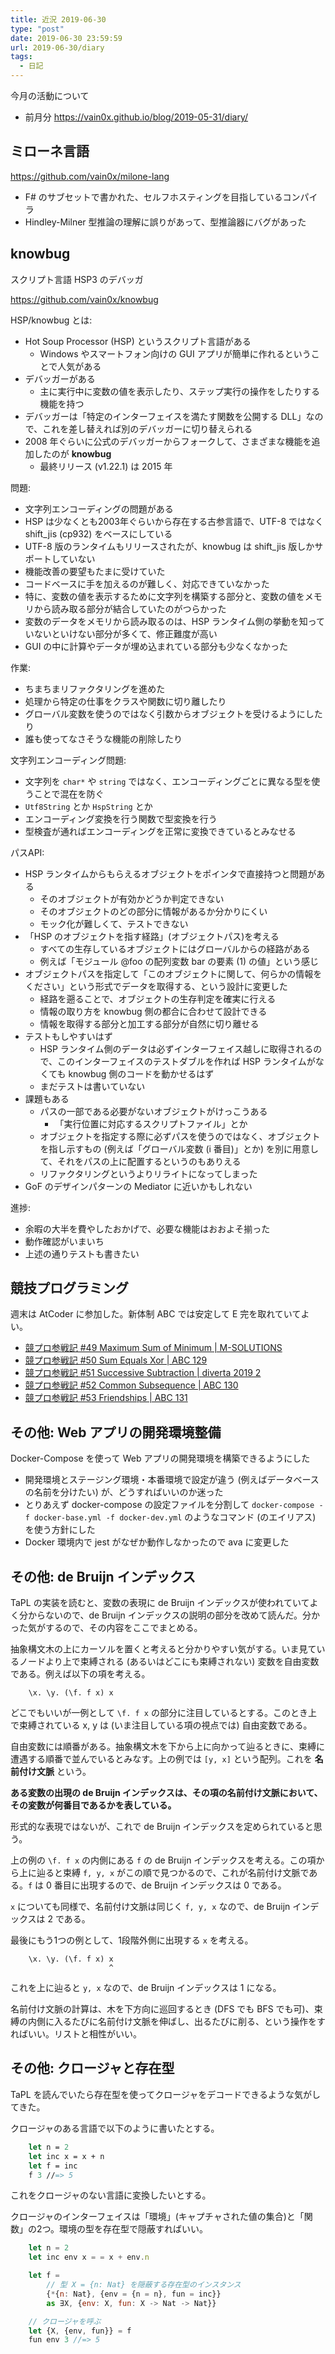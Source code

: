 ```yaml
---
title: 近況 2019-06-30
type: "post"
date: 2019-06-30 23:59:59
url: 2019-06-30/diary
tags:
  - 日記
---
```


今月の活動について

<!--more-->

- 前月分 <https://vain0x.github.io/blog/2019-05-31/diary/>

## ミローネ言語

<https://github.com/vain0x/milone-lang>

- F# のサブセットで書かれた、セルフホスティングを目指しているコンパイラ
- Hindley-Milner 型推論の理解に誤りがあって、型推論器にバグがあった

## knowbug

スクリプト言語 HSP3 のデバッガ

<https://github.com/vain0x/knowbug>

HSP/knowbug とは:

- Hot Soup Processor (HSP) というスクリプト言語がある
    - Windows やスマートフォン向けの GUI アプリが簡単に作れるということで人気がある
- デバッガーがある
    - 主に実行中に変数の値を表示したり、ステップ実行の操作をしたりする機能を持つ
- デバッガーは「特定のインターフェイスを満たす関数を公開する DLL」なので、これを差し替えれば別のデバッガーに切り替えられる
- 2008 年ぐらいに公式のデバッガーからフォークして、さまざまな機能を追加したのが **knowbug**
    - 最終リリース (v1.22.1) は 2015 年

問題:

- 文字列エンコーディングの問題がある
- HSP は少なくとも2003年ぐらいから存在する古参言語で、UTF-8 ではなく shift_jis (cp932) をベースにしている
- UTF-8 版のランタイムもリリースされたが、knowbug は shift_jis 版しかサポートしていない
- 機能改善の要望もたまに受けていた
- コードベースに手を加えるのが難しく、対応できていなかった
- 特に、変数の値を表示するために文字列を構築する部分と、変数の値をメモリから読み取る部分が結合していたのがつらかった
- 変数のデータをメモリから読み取るのは、HSP ランタイム側の挙動を知っていないといけない部分が多くて、修正難度が高い
- GUI の中に計算やデータが埋め込まれている部分も少なくなかった

作業:

- ちまちまリファクタリングを進めた
- 処理から特定の仕事をクラスや関数に切り離したり
- グローバル変数を使うのではなく引数からオブジェクトを受けるようにしたり
- 誰も使ってなさそうな機能の削除したり

文字列エンコーディング問題:

- 文字列を `char*` や `string` ではなく、エンコーディングごとに異なる型を使うことで混在を防ぐ
- `Utf8String` とか `HspString` とか
- エンコーディング変換を行う関数で型変換を行う
- 型検査が通ればエンコーディングを正常に変換できているとみなせる

パスAPI:

- HSP ランタイムからもらえるオブジェクトをポインタで直接持つと問題がある
    - そのオブジェクトが有効かどうか判定できない
    - そのオブジェクトのどの部分に情報があるか分かりにくい
    - モック化が難しくて、テストできない
- 「HSP のオブジェクトを指す経路」(オブジェクトパス)を考える
    - すべての生存しているオブジェクトにはグローバルからの経路がある
    - 例えば「モジュール @foo の配列変数 bar の要素 (1) の値」という感じ
- オブジェクトパスを指定して「このオブジェクトに関して、何らかの情報をください」という形式でデータを取得する、という設計に変更した
    - 経路を遡ることで、オブジェクトの生存判定を確実に行える
    - 情報の取り方を knowbug 側の都合に合わせて設計できる
    - 情報を取得する部分と加工する部分が自然に切り離せる
- テストもしやすいはず
    - HSP ランタイム側のデータは必ずインターフェイス越しに取得されるので、このインターフェイスのテストダブルを作れば HSP ランタイムがなくても knowbug 側のコードを動かせるはず
    - まだテストは書いていない
- 課題もある
    - パスの一部である必要がないオブジェクトがけっこうある
        - 「実行位置に対応するスクリプトファイル」とか
    - オブジェクトを指定する際に必ずパスを使うのではなく、オブジェクトを指し示すもの (例えば「グローバル変数 (i 番目)」とか) を別に用意して、それをパスの上に配置するというのもありえる
    - リファクタリングというよりリライトになってしまった
- GoF のデザインパターンの Mediator に近いかもしれない

進捗:

- 余暇の大半を費やしたおかげで、必要な機能はおおよそ揃った
- 動作確認がいまいち
- 上述の通りテストも書きたい

## 競技プログラミング

週末は AtCoder に参加した。新体制 ABC では安定して E 完を取れていてよい。

- [競プロ参戦記 #49 Maximum Sum of Minimum | M-SOLUTIONS](https://qiita.com/vain0x/items/9d503673bfe678929c5c)
- [競プロ参戦記 #50 Sum Equals Xor | ABC 129](https://qiita.com/vain0x/items/e74a23d5c62711f95ea0)
- [競プロ参戦記 #51 Successive Subtraction | diverta 2019 2](https://qiita.com/vain0x/items/f26ccc47098a7a2dd96b)
- [競プロ参戦記 #52 Common Subsequence | ABC 130](https://qiita.com/vain0x/items/43ba0051dcdb673b054f)
- [競プロ参戦記 #53 Friendships | ABC 131](https://qiita.com/vain0x/items/44e9f4987fee472463b7)

## その他: Web アプリの開発環境整備

Docker-Compose を使って Web アプリの開発環境を構築できるようにした

- 開発環境とステージング環境・本番環境で設定が違う (例えばデータベースの名前を分けたい) が、どうすればいいのか迷った
- とりあえず docker-compose の設定ファイルを分割して `docker-compose -f docker-base.yml -f docker-dev.yml` のようなコマンド (のエイリアス) を使う方針にした
- Docker 環境内で jest がなぜか動作しなかったので ava に変更した

## その他: de Bruijn インデックス

TaPL の実装を読むと、変数の表現に de Bruijn インデックスが使われていてよく分からないので、de Bruijn インデックスの説明の部分を改めて読んだ。分かった気がするので、その内容をここでまとめる。

抽象構文木の上にカーソルを置くと考えると分かりやすい気がする。いま見ているノードより上で束縛される (あるいはどこにも束縛されない) 変数を自由変数である。例えば以下の項を考える。

```
    \x. \y. (\f. f x) x
```

どこでもいいが一例として `\f. f x` の部分に注目しているとする。このとき上で束縛されている x, y は (いま注目している項の視点では) 自由変数である。

自由変数には順番がある。抽象構文木を下から上に向かって辿るときに、束縛に遭遇する順番で並んでいるとみなす。上の例では `[y, x]` という配列。これを **名前付け文脈** という。

**ある変数の出現の de Bruijn インデックスは、その項の名前付け文脈において、その変数が何番目であるかを表している。**

形式的な表現ではないが、これで de Bruijn インデックスを定められていると思う。

上の例の `\f. f x` の内側にある `f` の de Bruijn インデックスを考える。この項から上に辿ると束縛 `f, y, x` がこの順で見つかるので、これが名前付け文脈である。`f` は 0 番目に出現するので、de Bruijn インデックスは 0 である。

`x` についても同様で、名前付け文脈は同じく `f, y, x` なので、de Bruijn インデックスは 2 である。

最後にもう1つの例として、1段階外側に出現する `x` を考える。

```
    \x. \y. (\f. f x) x
                      ^
```

これを上に辿ると `y, x` なので、de Bruijn インデックスは 1 になる。

名前付け文脈の計算は、木を下方向に巡回するとき (DFS でも BFS でも可)、束縛の内側に入るたびに名前付け文脈を伸ばし、出るたびに削る、という操作をすればいい。リストと相性がいい。

## その他: クロージャと存在型

TaPL を読んでいたら存在型を使ってクロージャをデコードできるような気がしてきた。

クロージャのある言語で以下のように書いたとする。

```fsharp
    let n = 2
    let inc x = x + n
    let f = inc
    f 3 //=> 5
```

これをクロージャのない言語に変換したいとする。

クロージャのインターフェイスは「環境」(キャプチャされた値の集合)と「関数」の2つ。環境の型を存在型で隠蔽すればいい。

```js
    let n = 2
    let inc env x = = x + env.n

    let f =
        // 型 X = {n: Nat} を隠蔽する存在型のインスタンス
        {*{n: Nat}, {env = {n = n}, fun = inc}}
        as ∃X, {env: X, fun: X -> Nat -> Nat}}

    // クロージャを呼ぶ
    let {X, {env, fun}} = f
    fun env 3 //=> 5
```
